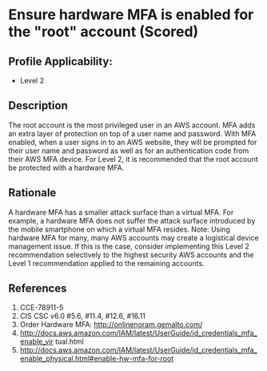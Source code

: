# Ensure hardware MFA is enabled for the "root" account (Scored)

## Profile Applicability:

- Level 2

## Description

The root account is the most privileged user in an AWS account. MFA adds an extra layer of
protection on top of a user name and password. With MFA enabled, when a user signs in to
an AWS website, they will be prompted for their user name and password as well as for an
authentication code from their AWS MFA device. For Level 2, it is recommended that the
root account be protected with a hardware MFA.

## Rationale

A hardware MFA has a smaller attack surface than a virtual MFA. For example, a hardware
MFA does not suffer the attack surface introduced by the mobile smartphone on which a
virtual MFA resides.
Note: Using hardware MFA for many, many AWS accounts may create a logistical device
management issue. If this is the case, consider implementing this Level 2 recommendation
selectively to the highest security AWS accounts and the Level 1 recommendation applied
to the remaining accounts.

## References

1. CCE-78911-5
2. CIS CSC v6.0 #5.6, #11.4, #12.6, #16.11
3. Order Hardware MFA: http://onlinenoram.gemalto.com/
4. http://docs.aws.amazon.com/IAM/latest/UserGuide/id_credentials_mfa_enable_vir
tual.html
5. http://docs.aws.amazon.com/IAM/latest/UserGuide/id_credentials_mfa_enable_physical.html#enable-hw-mfa-for-root